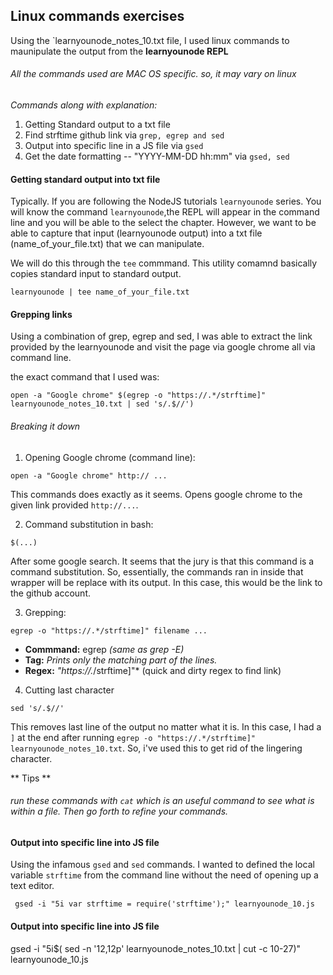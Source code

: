 ## Linux commands exercises 

Using the `learnyounode_notes_10.txt file, I used linux commands to maunipulate the output from the **learnyounode REPL**

###### All the commands used are MAC OS specific. so, it may vary on linux 


*Commands along with explanation:*

1. Getting Standard output to a txt file
2. Find strftime github link via `grep, egrep and sed` 
3. Output into specific line in a JS file via `gsed` 
4. Get the date formatting  -- "YYYY-MM-DD hh:mm" via `gsed, sed`

#### Getting standard output into txt file

Typically. If you are following the NodeJS tutorials `learnyounode` series. You will know the command `learnyounode`,the REPL will appear in the command line and you will be able to the select the chapter. However, we want to be able to capture that input (learnyounode output) into a txt file (name_of_your_file.txt) that we can manipulate. 

We will do this through the `tee` commmand. This utility comamnd basically copies standard input to standard output.

``` 
learnyounode | tee name_of_your_file.txt 
```

#### Grepping links

Using a combination of grep, egrep and sed, I was able to extract the link provided by the learnyounode and visit the page via google chrome all via command line. 

the exact command that I used was: 
```
open -a "Google chrome" $(egrep -o "https://.*/strftime]" learnyounode_notes_10.txt | sed 's/.$//')
```

###### Breaking it down


1. Opening Google chrome (command line):
```
open -a "Google chrome" http:// ...
```

This commands does exactly as it seems. Opens google chrome to the given link provided `http://...`. 


2. Command substitution in bash:

```
$(...)
```

After some google search. It seems that the jury is that this command is a command substitution. 
So, essentially, the commands ran in inside that wrapper will be replace with its output. In this case, this would be the link to the github account. 

3. Grepping:
```
egrep -o "https://.*/strftime]" filename ...
```

* **Commmand:** egrep  *(same as grep -E)*
* **Tag:**  *Prints only the matching part of the lines.*
* **Regex:** *"https://.*/strftime]"* (quick and dirty regex to find link)

4. Cutting last character

```
sed 's/.$//'
```

This removes last line of the output no matter what it is. In this case, I had a `]` at the end after running 
`egrep -o "https://.*/strftime]" learnyounode_notes_10.txt`. So, i've used this to get rid of the lingering character. 

** Tips **

###### run these commands with `cat` which is an useful command to see what is within a file. Then go forth to refine your commands. 


#### Output into specific line into JS file

Using the infamous `gsed` and `sed` commands. I wanted to defined the local variable `strftime` from the command line without the need of opening up a text editor. 


```
 gsed -i "5i var strftime = require('strftime');" learnyounode_10.js
```




#### Output into specific line into JS file
gsed -i "5i$( sed -n '12,12p' learnyounode_notes_10.txt | cut -c 10-27)" learnyounode_10.js


